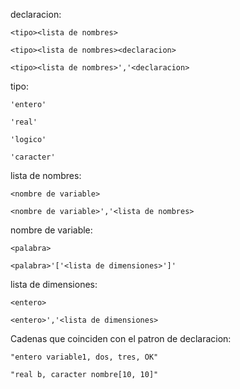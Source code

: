 declaracion:

`<tipo><lista de nombres>`

`<tipo><lista de nombres><declaracion>`

`<tipo><lista de nombres>','<declaracion>`

tipo:

  `'entero'`

  `'real'`

  `'logico'`

  `'caracter'`

lista de nombres:

  `<nombre de variable>`

  `<nombre de variable>','<lista de nombres>`

nombre de variable:

  `<palabra>`

  `<palabra>'['<lista de dimensiones>']'`

lista de dimensiones:

  `<entero>`

  `<entero>','<lista de dimensiones>`

Cadenas que coinciden con el patron de declaracion:

```
"entero variable1, dos, tres, OK"

"real b, caracter nombre[10, 10]"
```
